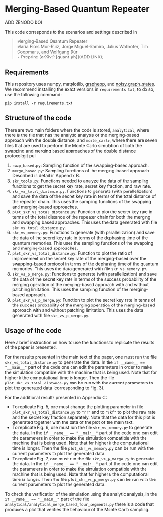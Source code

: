 # Merging-Based Quantum Repeater

ADD ZENODO DOI

This code corresponds to the scenarios and settings described in

> Merging-Based Quantum Repeater <br>
> Maria Flors Mor-Ruiz, Jorge Miguel-Ramiro, Julius Wallnöfer, Tim Coopmans, and Wolfgang Dür <br>
    > Preprint: [arXiv:? [quant-ph]](ADD LINK);


## Requirements
This repository uses numpy, matplotlib, [graphepp](https://github.com/jwallnoefer/graphepp), and [noisy_graph_states](https://github.com/jwallnoefer/noisy_graph_states). We recommend installing the exact versions in `requirements.txt`, to do so, use the following command:
```
pip install -r requirements.txt
```

## Structure of the code
There are two main folders where the code is stored, `analytical`, where there is the file that has the analytic analysis of the merging-based approach with the double distance, 
and `monte_carlo`, where there are seven files that are used to perform the Monte Carlo simulation of both the swapping and merging based approaches of the double distance protocol:git pull

1. `swap_based.py`: Sampling function of the swapping-based approach.
2. `merge_based.py`: Sampling functions of the merging-based approach. Described in detail in Appendix B.
3. `skr_tools.py`: Functions needed to analyze the data of the sampling functions to get the secret key rate, secret key fraction, and raw rate.
4. `skr_vs_total_distance.py`: Functions to generate (with parallelization) and save the data of the secret key rate in terms of the total distance of the repeater chain. This uses the sampling functions of the swapping and merging-based approaches.
5. `plot_skr_vs_total_distance.py`: Function to plot the secret key rate in terms of the total distance of the repeater chain for both the merging and swapping based approaches. This uses the data generated with file `skr_vs_total_distance.py`.
6. `skr_vs_memory.py`: Functions to generate (with parallelization) and save the data of the secret key rate in terms of the dephasing time of the quantum memories. This uses the sampling functions of the swapping and merging-based approaches.
7. `plot_skr_vs_total_distance.py`: Function to plot the ratio of improvement on the secret key rate of the merging-based over the swapping-based protocol in terms of the dephasing time of the quantum memories. This uses the data generated with file `skr_vs_memory.py`.
8. `skr_vs_p_merge.py`: Functions to generate (with parallelization) and save the data of the secret key rate in terms of the success probability of the merging operation of the merging-based approach with and without patching limitation. This uses the sampling function of the merging-based approach.
9. `plot_skr_vs_p_merge.py`: Function to plot the secret key rate in terms of the success probability of the merging operation of the merging-based approach with and without patching limitation. This uses the data generated with file `skr_vs_p_merge.py`.

## Usage of the code
Here a brief instruction on how to use the functions to replicate the results of the paper is presented.

For the results presented in the main text of the paper, one must run the file `skr_vs_total_distance.py` to generate the data. 
In the `if __name__ == "__main__"` part of the code one can edit the parameters in order to make the simulation compatible with the machine that is being used. Note that for higher `k` the computational time is longer.
Then the file `plot_skr_vs_total_distance.py` can be run with the current parameters to plot the generated data (corresponding to Fig. 3).

For the additional results presented in Appendix C:
- To replicate Fig. 5, one must change the plotting parameter in file `plot_skr_vs_total_distance.py` to `"rr"` and to `"skf"` to plot the raw rate and the secret key fraction separately. Note that the data for this plot is generated together with the data of the plot of the main text.
- To replicate Fig. 6, one must run the file `skr_vs_memory.py` to generate the data. In the `if __name__ == "__main__"` part of the code one can edit the parameters in order to make the simulation compatible with the machine that is being used. Note that for higher `k` the computational time is longer.
Then the file `plot_skr_vs_memory.py` can be run with the current parameters to plot the generated data.
- To replicate Fig. 7, one must run the file `skr_vs_p_merge.py` to generate the data. In the `if __name__ == "__main__"` part of the code one can edit the parameters in order to make the simulation compatible with the machine that is being used. Note that for higher `k` the computational time is longer.
Then the file `plot_skr_vs_p_merge.py` can be run with the current parameters to plot the generated data.

To check the verification of the simulation using the analytic analysis, in the `if __name__ == "__main__"` part of the file `analytical/analytical_merge_based_four_segments.py` there is a code that produces a plot that verifies the behaviour of the Monte Carlo sampling.
